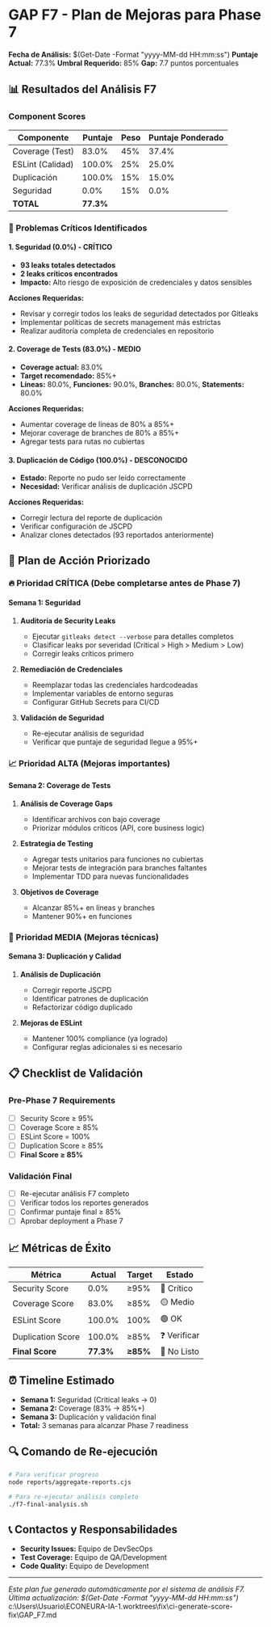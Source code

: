 # GAP F7 - Plan de Mejoras para Phase 7

**Fecha de Análisis:** $(Get-Date -Format "yyyy-MM-dd HH:mm:ss")
**Puntaje Actual:** 77.3%
**Umbral Requerido:** 85%
**Gap:** 7.7 puntos porcentuales

## 📊 Resultados del Análisis F7

### Component Scores
| Componente | Puntaje | Peso | Puntaje Ponderado |
|------------|---------|------|-------------------|
| Coverage (Test) | 83.0% | 45% | 37.4% |
| ESLint (Calidad) | 100.0% | 25% | 25.0% |
| Duplicación | 100.0% | 15% | 15.0% |
| Seguridad | 0.0% | 15% | 0.0% |
| **TOTAL** | **77.3%** | | |

### 🚨 Problemas Críticos Identificados

#### 1. Seguridad (0.0%) - CRÍTICO
- **93 leaks totales detectados**
- **2 leaks críticos encontrados**
- **Impacto:** Alto riesgo de exposición de credenciales y datos sensibles

**Acciones Requeridas:**
- Revisar y corregir todos los leaks de seguridad detectados por Gitleaks
- Implementar políticas de secrets management más estrictas
- Realizar auditoría completa de credenciales en repositorio

#### 2. Coverage de Tests (83.0%) - MEDIO
- **Coverage actual:** 83.0%
- **Target recomendado:** 85%+
- **Líneas:** 80.0%, **Funciones:** 90.0%, **Branches:** 80.0%, **Statements:** 80.0%

**Acciones Requeridas:**
- Aumentar coverage de líneas de 80% a 85%+
- Mejorar coverage de branches de 80% a 85%+
- Agregar tests para rutas no cubiertas

#### 3. Duplicación de Código (100.0%) - DESCONOCIDO
- **Estado:** Reporte no pudo ser leído correctamente
- **Necesidad:** Verificar análisis de duplicación JSCPD

**Acciones Requeridas:**
- Corregir lectura del reporte de duplicación
- Verificar configuración de JSCPD
- Analizar clones detectados (93 reportados anteriormente)

## 🎯 Plan de Acción Priorizado

### 🔥 Prioridad CRÍTICA (Debe completarse antes de Phase 7)

#### Semana 1: Seguridad
1. **Auditoría de Security Leaks**
   - Ejecutar `gitleaks detect --verbose` para detalles completos
   - Clasificar leaks por severidad (Critical > High > Medium > Low)
   - Corregir leaks críticos primero

2. **Remediación de Credenciales**
   - Reemplazar todas las credenciales hardcodeadas
   - Implementar variables de entorno seguras
   - Configurar GitHub Secrets para CI/CD

3. **Validación de Seguridad**
   - Re-ejecutar análisis de seguridad
   - Verificar que puntaje de seguridad llegue a 95%+

### 📈 Prioridad ALTA (Mejoras importantes)

#### Semana 2: Coverage de Tests
1. **Análisis de Coverage Gaps**
   - Identificar archivos con bajo coverage
   - Priorizar módulos críticos (API, core business logic)

2. **Estrategia de Testing**
   - Agregar tests unitarios para funciones no cubiertas
   - Mejorar tests de integración para branches faltantes
   - Implementar TDD para nuevas funcionalidades

3. **Objetivos de Coverage**
   - Alcanzar 85%+ en líneas y branches
   - Mantener 90%+ en funciones

### 🔧 Prioridad MEDIA (Mejoras técnicas)

#### Semana 3: Duplicación y Calidad
1. **Análisis de Duplicación**
   - Corregir reporte JSCPD
   - Identificar patrones de duplicación
   - Refactorizar código duplicado

2. **Mejoras de ESLint**
   - Mantener 100% compliance (ya logrado)
   - Configurar reglas adicionales si es necesario

## 📋 Checklist de Validación

### Pre-Phase 7 Requirements
- [ ] Security Score ≥ 95%
- [ ] Coverage Score ≥ 85%
- [ ] ESLint Score = 100%
- [ ] Duplication Score ≥ 85%
- [ ] **Final Score ≥ 85%**

### Validación Final
- [ ] Re-ejecutar análisis F7 completo
- [ ] Verificar todos los reportes generados
- [ ] Confirmar puntaje final ≥ 85%
- [ ] Aprobar deployment a Phase 7

## 📈 Métricas de Éxito

| Métrica | Actual | Target | Estado |
|---------|--------|--------|--------|
| Security Score | 0.0% | ≥95% | 🔴 Crítico |
| Coverage Score | 83.0% | ≥85% | 🟡 Medio |
| ESLint Score | 100.0% | 100% | 🟢 OK |
| Duplication Score | 100.0% | ≥85% | ❓ Verificar |
| **Final Score** | **77.3%** | **≥85%** | 🔴 No Listo |

## ⏰ Timeline Estimado

- **Semana 1:** Seguridad (Critical leaks → 0)
- **Semana 2:** Coverage (83% → 85%+)
- **Semana 3:** Duplicación y validación final
- **Total:** 3 semanas para alcanzar Phase 7 readiness

## 🔍 Comando de Re-ejecución

```bash
# Para verificar progreso
node reports/aggregate-reports.cjs

# Para re-ejecutar análisis completo
./f7-final-analysis.sh
```

## 📞 Contactos y Responsabilidades

- **Security Issues:** Equipo de DevSecOps
- **Test Coverage:** Equipo de QA/Development
- **Code Quality:** Equipo de Development

---

*Este plan fue generado automáticamente por el sistema de análisis F7.
Última actualización: $(Get-Date -Format "yyyy-MM-dd HH:mm:ss")*</content>
<filePath>c:\Users\Usuario\ECONEURA-IA-1.worktrees\fix\ci-generate-score-fix\GAP_F7.md